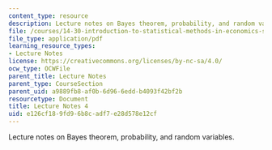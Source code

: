 ```yaml
---
content_type: resource
description: Lecture notes on Bayes theorem, probability, and random variables.
file: /courses/14-30-introduction-to-statistical-methods-in-economics-spring-2009/e126cf189fd96b8cadf7e28d578e12cf_MIT14_30s09_lec04.pdf
file_type: application/pdf
learning_resource_types:
- Lecture Notes
license: https://creativecommons.org/licenses/by-nc-sa/4.0/
ocw_type: OCWFile
parent_title: Lecture Notes
parent_type: CourseSection
parent_uid: a9889fb8-af0b-6d96-6edd-b4093f42bf2b
resourcetype: Document
title: Lecture Notes 4
uid: e126cf18-9fd9-6b8c-adf7-e28d578e12cf
---
```

Lecture notes on Bayes theorem, probability, and random variables.